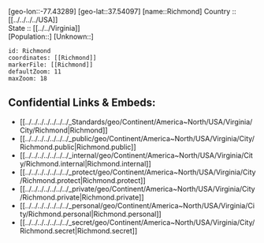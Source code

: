 ﻿---
location: [37.54097,-77.43289] 
mapzoom: [7,12] 
mapmarker: city 
type: City
tags:
- geo/City


SpocWebEntityId: 36110
isDeleted: false
confidential: public

---
[geo-lon::-77.43289] 
[geo-lat::37.54097] 
[name::Richmond] 
Country :: [[../../../../USA]]  
State :: [[../../Virginia]]  
[Population::] 
[Unknown::] 


```leaflet
id: Richmond
coordinates: [[Richmond]] 
markerFile: [[Richmond]] 
defaultZoom: 11 
maxZoom: 18
```


## Confidential Links & Embeds: 
- [[../../../../../../../_Standards/geo/Continent/America~North/USA/Virginia/City/Richmond|Richmond]] 
- [[../../../../../../../_public/geo/Continent/America~North/USA/Virginia/City/Richmond.public|Richmond.public]] 
- [[../../../../../../../_internal/geo/Continent/America~North/USA/Virginia/City/Richmond.internal|Richmond.internal]] 
- [[../../../../../../../_protect/geo/Continent/America~North/USA/Virginia/City/Richmond.protect|Richmond.protect]] 
- [[../../../../../../../_private/geo/Continent/America~North/USA/Virginia/City/Richmond.private|Richmond.private]] 
- [[../../../../../../../_personal/geo/Continent/America~North/USA/Virginia/City/Richmond.personal|Richmond.personal]] 
- [[../../../../../../../_secret/geo/Continent/America~North/USA/Virginia/City/Richmond.secret|Richmond.secret]] 
